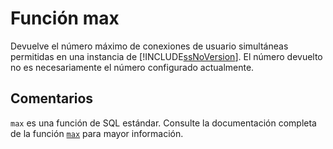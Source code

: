 ﻿---
SidebarGroup: "m"
Autogenerated: true
---

# Función  max

Devuelve el número máximo de conexiones de usuario simultáneas permitidas en una instancia de [!INCLUDE[ssNoVersion](../../includes/ssnoversion-md.md)]. El número devuelto no es necesariamente el número configurado actualmente.

## Comentarios 

`max` es una función de SQL estándar. Consulte la documentación completa de la función [`max`](https://learn.microsoft.com/es-es/sql/t-sql/functions/max-transact-sql) para mayor información.
